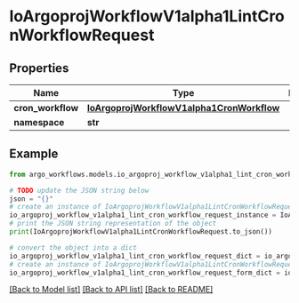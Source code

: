# IoArgoprojWorkflowV1alpha1LintCronWorkflowRequest


## Properties

Name | Type | Description | Notes
------------ | ------------- | ------------- | -------------
**cron_workflow** | [**IoArgoprojWorkflowV1alpha1CronWorkflow**](IoArgoprojWorkflowV1alpha1CronWorkflow.md) |  | [optional] 
**namespace** | **str** |  | [optional] 

## Example

```python
from argo_workflows.models.io_argoproj_workflow_v1alpha1_lint_cron_workflow_request import IoArgoprojWorkflowV1alpha1LintCronWorkflowRequest

# TODO update the JSON string below
json = "{}"
# create an instance of IoArgoprojWorkflowV1alpha1LintCronWorkflowRequest from a JSON string
io_argoproj_workflow_v1alpha1_lint_cron_workflow_request_instance = IoArgoprojWorkflowV1alpha1LintCronWorkflowRequest.from_json(json)
# print the JSON string representation of the object
print(IoArgoprojWorkflowV1alpha1LintCronWorkflowRequest.to_json())

# convert the object into a dict
io_argoproj_workflow_v1alpha1_lint_cron_workflow_request_dict = io_argoproj_workflow_v1alpha1_lint_cron_workflow_request_instance.to_dict()
# create an instance of IoArgoprojWorkflowV1alpha1LintCronWorkflowRequest from a dict
io_argoproj_workflow_v1alpha1_lint_cron_workflow_request_form_dict = io_argoproj_workflow_v1alpha1_lint_cron_workflow_request.from_dict(io_argoproj_workflow_v1alpha1_lint_cron_workflow_request_dict)
```
[[Back to Model list]](../README.md#documentation-for-models) [[Back to API list]](../README.md#documentation-for-api-endpoints) [[Back to README]](../README.md)


